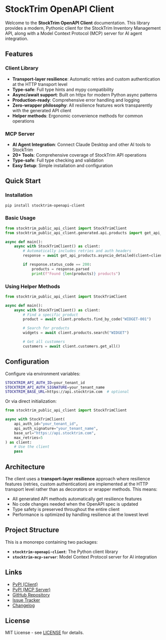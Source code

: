 # StockTrim OpenAPI Client

Welcome to the **StockTrim OpenAPI Client** documentation. This library provides a modern, Pythonic client for the StockTrim Inventory Management API, along with a Model Context Protocol (MCP) server for AI agent integration.

## Features

### Client Library

- **Transport-layer resilience**: Automatic retries and custom authentication at the HTTP transport level
- **Type-safe**: Full type hints and mypy compatibility
- **Async/await support**: Built on httpx for modern Python async patterns
- **Production-ready**: Comprehensive error handling and logging
- **Zero-wrapper philosophy**: All resilience features work transparently with the generated API client
- **Helper methods**: Ergonomic convenience methods for common operations

### MCP Server

- **AI Agent Integration**: Connect Claude Desktop and other AI tools to StockTrim
- **20+ Tools**: Comprehensive coverage of StockTrim API operations
- **Type-safe**: Full type checking and validation
- **Easy Setup**: Simple installation and configuration

## Quick Start

### Installation

```bash
pip install stocktrim-openapi-client
```

### Basic Usage

```python
from stocktrim_public_api_client import StockTrimClient
from stocktrim_public_api_client.generated.api.products import get_api_products

async def main():
    async with StockTrimClient() as client:
        # Automatically includes retries and auth headers
        response = await get_api_products.asyncio_detailed(client=client)

        if response.status_code == 200:
            products = response.parsed
            print(f"Found {len(products)} products")
```

### Using Helper Methods

```python
from stocktrim_public_api_client import StockTrimClient

async def main():
    async with StockTrimClient() as client:
        # Find a specific product
        product = await client.products.find_by_code("WIDGET-001")

        # Search for products
        widgets = await client.products.search("WIDGET")

        # Get all customers
        customers = await client.customers.get_all()
```

## Configuration

Configure via environment variables:

```bash
STOCKTRIM_API_AUTH_ID=your_tenant_id
STOCKTRIM_API_AUTH_SIGNATURE=your_tenant_name
STOCKTRIM_BASE_URL=https://api.stocktrim.com  # optional
```

Or via direct initialization:

```python
from stocktrim_public_api_client import StockTrimClient

async with StockTrimClient(
    api_auth_id="your_tenant_id",
    api_auth_signature="your_tenant_name",
    base_url="https://api.stocktrim.com",
    max_retries=5
) as client:
    # Use the client
    pass
```

## Architecture

The client uses a **transport-layer resilience** approach where resilience features (retries, custom authentication) are implemented at the HTTP transport level rather than as decorators or wrapper methods. This means:

- All generated API methods automatically get resilience features
- No code changes needed when the OpenAPI spec is updated
- Type safety is preserved throughout the entire client
- Performance is optimized by handling resilience at the lowest level

## Project Structure

This is a monorepo containing two packages:

- **`stocktrim-openapi-client`**: The Python client library
- **`stocktrim-mcp-server`**: Model Context Protocol server for AI integration

## Links

- [PyPI (Client)](https://pypi.org/project/stocktrim-openapi-client/)
- [PyPI (MCP Server)](https://pypi.org/project/stocktrim-mcp-server/)
- [GitHub Repository](https://github.com/dougborg/stocktrim-openapi-client)
- [Issue Tracker](https://github.com/dougborg/stocktrim-openapi-client/issues)
- [Changelog](https://github.com/dougborg/stocktrim-openapi-client/blob/main/docs/CHANGELOG.md)

## License

MIT License - see [LICENSE](https://github.com/dougborg/stocktrim-openapi-client/blob/main/LICENSE) for details.
